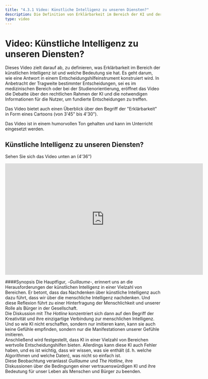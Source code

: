 ```yaml
---
title: "4.3.1 Video: Künstliche Intelligenz zu unseren Diensten?"
description: Die Definition von Erklärbarkeit im Bereich der KI und deren Einsatz.
type: video
---
```


# Video: Künstliche Intelligenz zu unseren Diensten?

Dieses Video zielt darauf ab, zu definieren, was Erklärbarkeit im Bereich der künstlichen Intelligenz ist und welche Bedeutung sie hat. Es geht darum, wie eine Antwort in einem Entscheidungshilfeinstrument konstruiert wird. In Anbetracht der Tragweite bestimmter Entscheidungen, sei es im medizinischen Bereich oder bei der Studienorientierung, eröffnet das Video die Debatte über den rechtlichen Rahmen der KI und die notwendigen Informationen für die Nutzer, um fundierte Entscheidungen zu treffen.

Das Video bietet auch einen Überblick über den Begriff der "Erklärbarkeit" in Form eines Cartoons (von 3'45" bis 4'30").

Das Video ist in einem humorvollen Ton gehalten und kann im Unterricht eingesetzt werden.

## Künstliche Intelligenz zu unseren Diensten?  
Sehen Sie sich das Video unten an (4'36")

<center><iframe width="640" height="360" src="https://www.youtube.com/embed/b3ljE6erMkY?rel=0&showinfo=0&cc_load_policy=1&hl=en&modestbranding=1" frameborder="0" allowfullscreen></iframe></center>

####Synopsis
Die Hauptfigur, -_Guillaume_-, erinnert uns an die Herausforderungen der künstlichen Intelligenz in einer Vielzahl von Bereichen. Er betont, dass das Nachdenken über künstliche Intelligenz auch dazu führt, dass wir über die menschliche Intelligenz nachdenken. Und diese Reflexion führt zu einer Hinterfragung der Menschlichkeit und unserer Rolle als Bürger in der Gesellschaft.  
Die Diskussion mit _The Hotline_ konzentriert sich dann auf den Begriff der Kreativität und ihre einzigartige Verbindung zur menschlichen Intelligenz. Und so wie KI nicht erschaffen, sondern nur imitieren kann, kann sie auch keine Gefühle empfinden, sondern nur die Manifestationen unserer Gefühle imitieren.  
Anschließend wird festgestellt, dass KI in einer Vielzahl von Bereichen wertvolle Entscheidungshilfen bieten. Allerdings kann diese KI auch Fehler haben, und es ist wichtig, dass wir wissen, was sie enthält (d. h. welche Algorithmen und welche Daten), was nicht so einfach ist.  
Diese Beobachtung veranlasst _Guillaume_ und _The Hotline_, ihre Diskussionen über die Bedingungen einer vertrauenswürdigen KI und ihre Bedeutung für unser Leben als Menschen und Bürger zu beenden.
